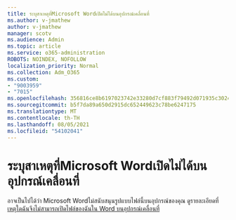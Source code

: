 ```yaml
---
title: ระบุสาเหตุที่Microsoft Wordเปิดไม่ได้บนอุปกรณ์เคลื่อนที่
ms.author: v-jmathew
author: v-jmathew
manager: scotv
ms.audience: Admin
ms.topic: article
ms.service: o365-administration
ROBOTS: NOINDEX, NOFOLLOW
localization_priority: Normal
ms.collection: Adm_O365
ms.custom:
- "9003959"
- "7015"
ms.openlocfilehash: 356816ce8b6197023742e33280d7cf883f79492d071935c3024ea0d136e2b790
ms.sourcegitcommit: b5f7da89a650d2915dc652449623c78be6247175
ms.translationtype: MT
ms.contentlocale: th-TH
ms.lasthandoff: 08/05/2021
ms.locfileid: "54102041"
---
```

# <a name="determine-why-a-microsoft-word-file-doesnt-open-on-a-mobile-device"></a>ระบุสาเหตุที่Microsoft Wordเปิดไม่ได้บนอุปกรณ์เคลื่อนที่

อาจเป็นไปได้ว่า Microsoft Wordไม่สนับสนุนรูปแบบไฟล์นี้บนอุปกรณ์ของคุณ ดูรายละเอียดที่ [เหตุใดฉันจึงไม่สามารถเปิดไฟล์ของฉันใน Word บนอุปกรณ์เคลื่อนที่](https://go.microsoft.com/fwlink/?linkid=2135663)
